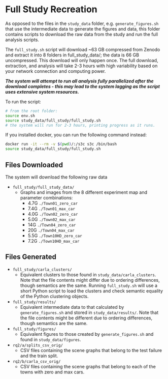 # Full Study Recreation
As opposed to the files in the `study_data` folder, e.g. `generate_figures.sh` that use the intermediate data to generate the figures and data, this folder contains scripts to download the raw data from the study and run the full analysis scripts.

The `full_study.sh` script will download ~63 GB compressed from Zenodo and extract it into 8 folders in full_study_data/; the data is 66 GB uncompressed. 
This download will only happen once.
The full download, extraction, and analysis will take 2-3 hours with high variability based on your network connection and computing power.

***The system will attempt to run all analysis fully parallelized after the download completes - this may lead to the system lagging as the script uses extensive system resources.***

To run the script:
```bash
# from the root folder:
source env.sh
source study_data/full_study/full_study.sh
# the system will run for 2-3 hours, printing progress as it runs.
```
If you installed docker, you can run the following command instead:

```bash
docker run -it --rm -v $(pwd)/:/s3c s3c /bin/bash
source study_data/full_study/full_study.sh
```

## Files Downloaded
The system will download the following raw data

* `full_study/full_study_data/`
  * Graphs and images from the 8 different experiment map and parameter combinations:
    * 4.7G    `./Town01_zero_car`
    * 7.4G    `./Town01_max_car`
    * 4.0G    `./Town02_zero_car`
    * 5.0G    `./Town02_max_car`
    * 14G     `./Town04_zero_car`
    * 20G     `./Town04_max_car`
    * 5.5G    `./Town10HD_zero_car`
    * 7.2G    `./Town10HD_max_car`

## Files Generated
* `full_study/carla_clusters/`
    * Equivalent clusters to those found in `study_data/carla_clusters`. Note that the file contents might differ due to ordering differences, though semantics are the same. Running `full_study.sh` will use a short Python script to load the clusters and check semantic equality of the Python clustering objects.
* `full_study/results/`
    * Equivalent intermediate data to that calculated by `generate_figures.sh` and stored in `study_data/results/`. Note that the file contents might be different due to ordering differences, though semantics are the same.
* `full_study/figures/`
    * Equivalent figures to those created by `generate_figures.sh` and found in `study_data/figures`.
* `rq2/a/splits_csv_orig/`
    * CSV files containing the scene graphs that belong to the test failure and the train split.
* `rq2/b/carla_csv_orig/`
    * CSV files containing the scene graphs that belong to each of the towns with zero and max cars.